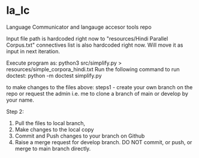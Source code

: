 # la_lc
Language Communicator and langauge accesor tools repo


Input file path is hardcoded right now to "resources/Hindi Parallel Corpus.txt"
connectives list is also hardcoded right now. Will move it as input in next iteration.

Execute program as: python3 src/simplify.py > resources/simple_corpora_hindi.txt
Run the following command to run doctest: python -m doctest simplify.py

to make changes to the files above:
steps1 - create your own branch on the repo or request the admin i.e. me to clone a branch of main or develop by your name.

Step 2:
1. Pull the files to local branch,
2. Make changes to the local copy
3. Commit and Push changes to your branch on Github
4. Raise a merge request for develop branch. DO NOT commit, or push, or merge to main branch directly.



